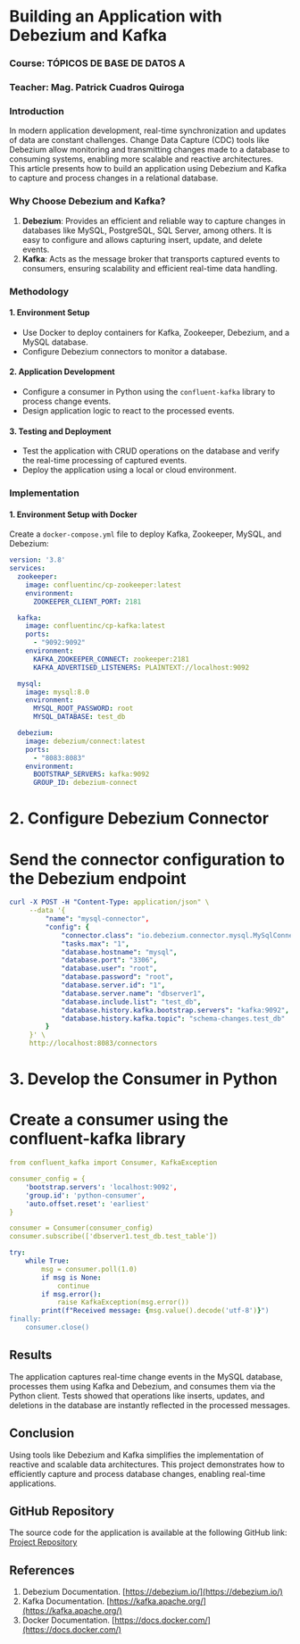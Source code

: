 # Building an Application with Debezium and Kafka

### Course: TÓPICOS DE BASE DE DATOS A
### Teacher: Mag. Patrick Cuadros Quiroga

### Introduction

In modern application development, real-time synchronization and updates of data are constant challenges. Change Data Capture (CDC) tools like Debezium allow monitoring and transmitting changes made to a database to consuming systems, enabling more scalable and reactive architectures. This article presents how to build an application using Debezium and Kafka to capture and process changes in a relational database.

### Why Choose Debezium and Kafka?

1. **Debezium**: Provides an efficient and reliable way to capture changes in databases like MySQL, PostgreSQL, SQL Server, among others. It is easy to configure and allows capturing insert, update, and delete events.
2. **Kafka**: Acts as the message broker that transports captured events to consumers, ensuring scalability and efficient real-time data handling.

### Methodology

#### 1. Environment Setup

- Use Docker to deploy containers for Kafka, Zookeeper, Debezium, and a MySQL database.
- Configure Debezium connectors to monitor a database.

#### 2. Application Development

- Configure a consumer in Python using the `confluent-kafka` library to process change events.
- Design application logic to react to the processed events.

#### 3. Testing and Deployment

- Test the application with CRUD operations on the database and verify the real-time processing of captured events.
- Deploy the application using a local or cloud environment.

### Implementation

#### 1. Environment Setup with Docker

Create a `docker-compose.yml` file to deploy Kafka, Zookeeper, MySQL, and Debezium:

```yaml
version: '3.8'
services:
  zookeeper:
    image: confluentinc/cp-zookeeper:latest
    environment:
      ZOOKEEPER_CLIENT_PORT: 2181

  kafka:
    image: confluentinc/cp-kafka:latest
    ports:
      - "9092:9092"
    environment:
      KAFKA_ZOOKEEPER_CONNECT: zookeeper:2181
      KAFKA_ADVERTISED_LISTENERS: PLAINTEXT://localhost:9092

  mysql:
    image: mysql:8.0
    environment:
      MYSQL_ROOT_PASSWORD: root
      MYSQL_DATABASE: test_db

  debezium:
    image: debezium/connect:latest
    ports:
      - "8083:8083"
    environment:
      BOOTSTRAP_SERVERS: kafka:9092
      GROUP_ID: debezium-connect
```
# 2. Configure Debezium Connector
# Send the connector configuration to the Debezium endpoint
```yaml
curl -X POST -H "Content-Type: application/json" \
     --data '{
         "name": "mysql-connector",
         "config": {
             "connector.class": "io.debezium.connector.mysql.MySqlConnector",
             "tasks.max": "1",
             "database.hostname": "mysql",
             "database.port": "3306",
             "database.user": "root",
             "database.password": "root",
             "database.server.id": "1",
             "database.server.name": "dbserver1",
             "database.include.list": "test_db",
             "database.history.kafka.bootstrap.servers": "kafka:9092",
             "database.history.kafka.topic": "schema-changes.test_db"
         }
     }' \
     http://localhost:8083/connectors
```
# 3. Develop the Consumer in Python
# Create a consumer using the confluent-kafka library
```yaml
from confluent_kafka import Consumer, KafkaException

consumer_config = {
    'bootstrap.servers': 'localhost:9092',
    'group.id': 'python-consumer',
    'auto.offset.reset': 'earliest'
}

consumer = Consumer(consumer_config)
consumer.subscribe(['dbserver1.test_db.test_table'])

try:
    while True:
        msg = consumer.poll(1.0)
        if msg is None:
            continue
        if msg.error():
            raise KafkaException(msg.error())
        print(f"Received message: {msg.value().decode('utf-8')}")
finally:
    consumer.close()
```

## Results

The application captures real-time change events in the MySQL database, processes them using Kafka and Debezium, and consumes them via the Python client. Tests showed that operations like inserts, updates, and deletions in the database are instantly reflected in the processed messages.

## Conclusion

Using tools like Debezium and Kafka simplifies the implementation of reactive and scalable data architectures. This project demonstrates how to efficiently capture and process database changes, enabling real-time applications.

## GitHub Repository

The source code for the application is available at the following GitHub link:  
[Project Repository](https://github.com/daniellupaca/Building-an-Application-with-Debezium-and-Kafka)

## References

1. Debezium Documentation. [https://debezium.io/](https://debezium.io/)  
2. Kafka Documentation. [https://kafka.apache.org/](https://kafka.apache.org/)  
3. Docker Documentation. [https://docs.docker.com/](https://docs.docker.com/)

